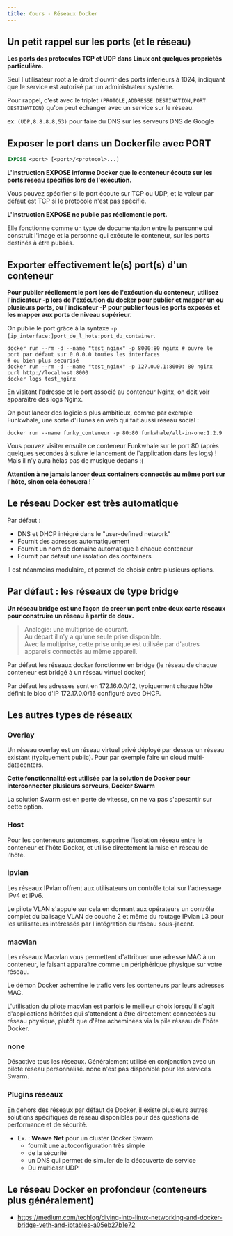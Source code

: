 ```yaml
---
title: Cours - Réseaux Docker
---
```


<!-- ## Objectifs pédagogiques
  - Comprendre le mode de fonctionnement des ports dans Linux
  - Savoir utiliser la commande EXPOSE
  - Savoir exposer effectivement le port d'un conteneur
  - Comprendre le mode de fonctionnement des bridge Linux et le NAT
  - Savoir inspecter la couche réseau d'un conteneur Docker
-->

## Un petit rappel sur les ports (et le réseau)

**Les ports des protocules TCP et UDP dans Linux ont quelques propriétés particulière.**

Seul l'utilisateur root a le droit d'ouvrir des ports inférieurs à 1024, indiquant que le service est autorisé par un administrateur système.

Pour rappel, c'est avec le triplet `(PROTOLE,ADDRESSE DESTINATION,PORT DESTINATION)` qu'on peut échanger avec un service sur le réseau.

ex: `(UDP,8.8.8.8,53)` pour faire du DNS sur les serveurs DNS de Google 

## Exposer le port dans un Dockerfile avec PORT

```dockerfile
EXPOSE <port> [<port>/<protocol>...]
```
**L'instruction EXPOSE informe Docker que le conteneur écoute sur les ports réseau spécifiés lors de l'exécution.**

Vous pouvez spécifier si le port écoute sur TCP ou UDP, et la valeur par défaut est TCP si le protocole n'est pas spécifié.

**L'instruction EXPOSE ne publie pas réellement le port.** 

Elle fonctionne comme un type de documentation entre la personne qui construit l'image et la personne qui exécute le conteneur, sur les ports destinés à être publiés. 


## Exporter effectivement le(s) port(s) d'un conteneur

**Pour publier réellement le port lors de l'exécution du conteneur, utilisez l'indicateur -p lors de l'exécution du docker pour publier et mapper un ou plusieurs ports, ou l'indicateur -P pour publier tous les ports exposés et les mapper aux ports de niveau supérieur.**

On publie le port grâce à la syntaxe `-p [ip_interface:]port_de_l_hote:port_du_container`.

```shell
docker run --rm -d --name "test_nginx" -p 8000:80 nginx # ouvre le port par défaut sur 0.0.0.0 toutes les interfaces
# ou bien plus securisé
docker run --rm -d --name "test_nginx" -p 127.0.0.1:8000: 80 nginx
curl http://localhost:8000
docker logs test_nginx
```

En visitant l'adresse et le port associé au conteneur Nginx, on doit voir apparaître des logs Nginx.

On peut lancer des logiciels plus ambitieux, comme par exemple Funkwhale, une sorte d'iTunes en web qui fait aussi réseau social :

```shell
docker run --name funky_conteneur -p 80:80 funkwhale/all-in-one:1.2.9
```

Vous pouvez visiter ensuite ce conteneur Funkwhale sur le port 80 (après quelques secondes à suivre le lancement de l'application dans les logs) ! Mais il n'y aura hélas pas de musique dedans :(

**Attention à ne jamais lancer deux containers connectés au même port sur l'hôte, sinon cela échouera !**
`

## Le réseau Docker est très automatique

Par défaut :

* DNS et DHCP intégré dans le "user-defined network" 
* Fournit des adresses automatiquement
* Fournit un nom de domaine automatique à chaque conteneur
* Fournit par défaut une isolation des containers

Il est néanmoins modulaire, et permet de choisir entre plusieurs options.


## Par défaut : les réseaux de type bridge

**Un réseau bridge est une façon de créer un pont entre deux carte réseaux pour construire un réseau à partir de deux.**

> Analogie: une multiprise de courant.  
> Au départ il n'y a qu'une seule prise disponible.  
> Avec la multiprise, cette prise unique est utilisée par d'autres appareils connectés au même appareil.

Par défaut les réseaux docker fonctionne en bridge (le réseau de chaque conteneur est bridgé à un réseau virtuel docker)

Par défaut les adresses sont en 172.16.0.0/12, typiquement chaque hôte définit le bloc d'IP 172.17.0.0/16 configuré avec DHCP.

## Les autres types de réseaux

### Overlay

Un réseau overlay est un réseau virtuel privé déployé par dessus un réseau existant (typiquement public). Pour par exemple faire un cloud multi-datacenters.

**Cette fonctionnalité est utilisée par la solution de Docker pour interconnecter plusieurs serveurs, Docker Swarm** 

La solution Swarm est en perte de vitesse, on ne va pas s'apesantir sur cette option.

### Host

Pour les conteneurs autonomes, supprime l'isolation réseau entre le conteneur et l'hôte Docker, et utilise directement la mise en réseau de l'hôte. 

### ipvlan

Les réseaux IPvlan offrent aux utilisateurs un contrôle total sur l'adressage IPv4 et IPv6. 

Le pilote VLAN s'appuie sur cela en donnant aux opérateurs un contrôle complet du balisage VLAN de couche 2 et même du routage IPvlan L3 pour les utilisateurs intéressés par l'intégration du réseau sous-jacent. 

### macvlan

Les réseaux Macvlan vous permettent d'attribuer une adresse MAC à un conteneur, le faisant apparaître comme un périphérique physique sur votre réseau. 

Le démon Docker achemine le trafic vers les conteneurs par leurs adresses MAC. 

L'utilisation du pilote macvlan est parfois le meilleur choix lorsqu'il s'agit d'applications héritées qui s'attendent à être directement connectées au réseau physique, plutôt que d'être acheminées via la pile réseau de l'hôte Docker. 

### none

Désactive tous les réseaux. Généralement utilisé en conjonction avec un pilote réseau personnalisé. none n'est pas disponible pour les services Swarm. 

### Plugins réseaux

En dehors des réseaux par défaut de Docker, il existe plusieurs autres solutions spécifiques de réseau disponibles pour des questions de performance et de sécurité.

  - Ex. : **Weave Net** pour un cluster Docker Swarm
    - fournit une autoconfiguration très simple
    - de la sécurité
    - un DNS qui permet de simuler de la découverte de service
    - Du multicast UDP

## Le réseau Docker en profondeur (conteneurs plus généralement)

- https://medium.com/techlog/diving-into-linux-networking-and-docker-bridge-veth-and-iptables-a05eb27b1e72

